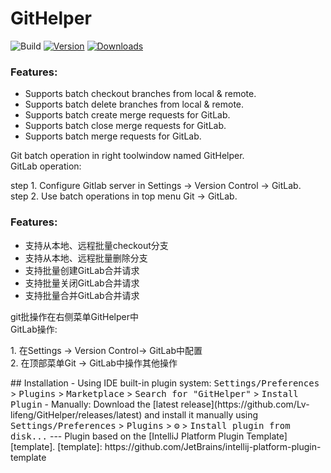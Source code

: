 # GitHelper

![Build](https://github.com/Lv-lifeng/GitHelper/workflows/Build/badge.svg)
[![Version](https://img.shields.io/jetbrains/plugin/v/PLUGIN_ID.svg)](https://plugins.jetbrains.com/plugin/PLUGIN_ID)
[![Downloads](https://img.shields.io/jetbrains/plugin/d/PLUGIN_ID.svg)](https://plugins.jetbrains.com/plugin/PLUGIN_ID)

<!-- Plugin description -->
  <![CDATA[
<body>
      <h3>Features:</h3>
      <ul>
        <li>Supports batch checkout branches from local & remote.</li>
        <li>Supports batch delete branches from local & remote.</li>
        <li>Supports batch create merge requests for GitLab.</li>
        <li>Supports batch close merge requests for GitLab.</li>
        <li>Supports batch merge requests for GitLab.</li>
      </ul>
        <p>Git batch operation in right toolwindow named GitHelper.<br>
        GitLab operation: <br>
        <p>step 1. Configure Gitlab server in Settings -> Version Control -> GitLab.<br>
        step 2. Use batch operations in top menu Git -> GitLab.
      </p>

    <h3>Features:</h3>
      <ul>
        <li>支持从本地、远程批量checkout分支</li>
        <li>支持从本地、远程批量删除分支</li>
        <li>支持批量创建GitLab合并请求</li>
        <li>支持批量关闭GitLab合并请求</li>
        <li>支持批量合并GitLab合并请求</li>
      </ul>
        <p>git批操作在右侧菜单GitHelper中<br>
        GitLab操作: <br>
        <p>1. 在Settings -> Version Control-> GitLab中配置<br>
        2. 在顶部菜单Git -> GitLab中操作其他操作
      </p>
        
</body>
<!-- Plugin description end -->

## Installation

- Using IDE built-in plugin system:
  
  <kbd>Settings/Preferences</kbd> > <kbd>Plugins</kbd> > <kbd>Marketplace</kbd> > <kbd>Search for "GitHelper"</kbd> >
  <kbd>Install Plugin</kbd>
  
- Manually:

  Download the [latest release](https://github.com/Lv-lifeng/GitHelper/releases/latest) and install it manually using
  <kbd>Settings/Preferences</kbd> > <kbd>Plugins</kbd> > <kbd>⚙️</kbd> > <kbd>Install plugin from disk...</kbd>


---
Plugin based on the [IntelliJ Platform Plugin Template][template].

[template]: https://github.com/JetBrains/intellij-platform-plugin-template

